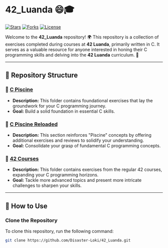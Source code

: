 # 42_Luanda 😄🎓

[![Stars](https://img.shields.io/github/stars/Disaster-Loki/42_Luanda?color=yellow)](https://github.com/Disaster-Loki/42_Luanda/stargazers)
[![Forks](https://img.shields.io/github/forks/Disaster-Loki/42_Luanda?color=blue)](https://github.com/Disaster-Loki/42_Luanda/network/members)
[![License](https://img.shields.io/github/license/Disaster-Loki/42_Luanda)](https://github.com/Disaster-Loki/42_Luanda/blob/main/LICENSE)

Welcome to the **42_Luanda** repository! 🌍 This repository is a collection of exercises completed during courses at **42 Luanda**, primarily written in C. It serves as a valuable resource for anyone interested in honing their C programming skills and delving into the **42 Luanda** curriculum. 🚀

---

## 📂 Repository Structure

### 📁 [C Piscine](https://github.com/Disaster-Loki/42_Luanda/tree/main/C_Piscine)
- **Description:** This folder contains foundational exercises that lay the groundwork for your C programming journey.
- **Goal:** Build a solid foundation in essential C skills.

### 📁 [C Piscine Reloaded](https://github.com/Disaster-Loki/42_Luanda/tree/main/C_Piscine_Reloaded)
- **Description:** This section reinforces "Piscine" concepts by offering additional exercises and reviews to solidify your understanding.
- **Goal:** Consolidate your grasp of fundamental C programming concepts.

### 📁 [42 Courses](https://github.com/Disaster-Loki/42_Luanda/tree/main/42_Courses)
- **Description:** This folder contains exercises from the regular 42 courses, expanding your C programming horizons.
- **Goal:** Tackle more advanced topics and present more intricate challenges to sharpen your skills.

---

## 🌟 How to Use

### Clone the Repository

To clone this repository, run the following command:

```bash
git clone https://github.com/Disaster-Loki/42_Luanda.git
